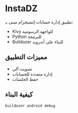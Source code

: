 # InstaDZ

تطبيق إدارة حسابات إنستجرام مبنى بـ:
- Kivy للواجهة الرسومية
- Python للبرمجة
- Buildozer للبناء على أندرويد

## مميزات التطبيق
- تصويت آلي
- إدارة متعددة للحسابات
- حفظ الجلسات

## كيفية البناء
```bash
buildozer android debug
